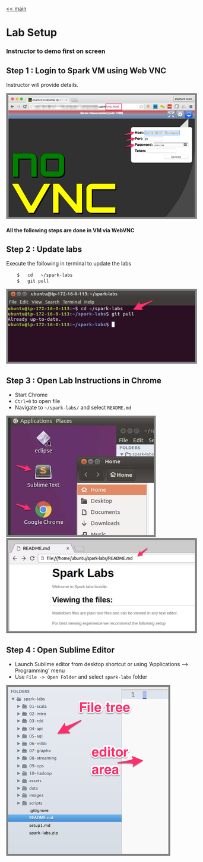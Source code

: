 <link rel='stylesheet' href='assets/css/main.css'/>

[<< main](README.md)

# Lab Setup

### Instructor to demo first on screen

## Step 1 : Login to Spark VM using Web VNC
Instructor will provide details.

<img src="assets/images/setup1d-vnc.png" style="border: 5px solid grey ; max-width:100%;" />

#### All the following steps are done in VM via WebVNC

## Step 2 : Update labs
Execute the following in terminal to update the labs
```
    $   cd   ~/spark-labs
    $   git pull
```

<img src="assets/images/setup1b.png" style="border: 5px solid grey ; max-width:100%;" />

## Step 3 : Open Lab Instructions in Chrome
* Start Chrome
* `Ctrl+0` to open file
* Navigate to `~/spark-labs/` and select `README.md`

<img src="assets/images/setup1e-ubuntu-desktop.png" style="border: 5px solid grey ; max-width:100%;" />
<img src="assets/images/setup1c.png" style="border: 5px solid grey ; max-width:100%;" />

## Step 4 : Open Sublime Editor
* Launch Sublime editor from desktop shortcut or using 'Applications --> Programming' menu
* Use `File -> Open Folder` and select `spark-labs` folder

<img src="assets/images/setup1a.png" style="border: 5px solid grey ; max-width:100%;" />
